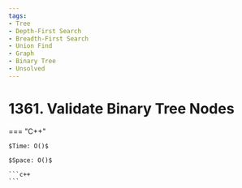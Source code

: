```yaml
---
tags:
- Tree
- Depth-First Search
- Breadth-First Search
- Union Find
- Graph
- Binary Tree
- Unsolved
---
```



# 1361. Validate Binary Tree Nodes

=== "C++"

    $Time: O()$

    $Space: O()$

    ```c++
    ```